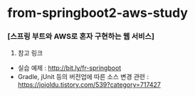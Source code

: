 # from-springboot2-aws-study

### [스프링 부트와 AWS로 혼자 구현하는 웹 서비스]
1. 참고 링크
* 실습 예제 : http://bit.ly/fr-springboot
* Gradle, jUnit 등의 버전업에 따른 소스 변경 관련 : https://jojoldu.tistory.com/539?category=717427


